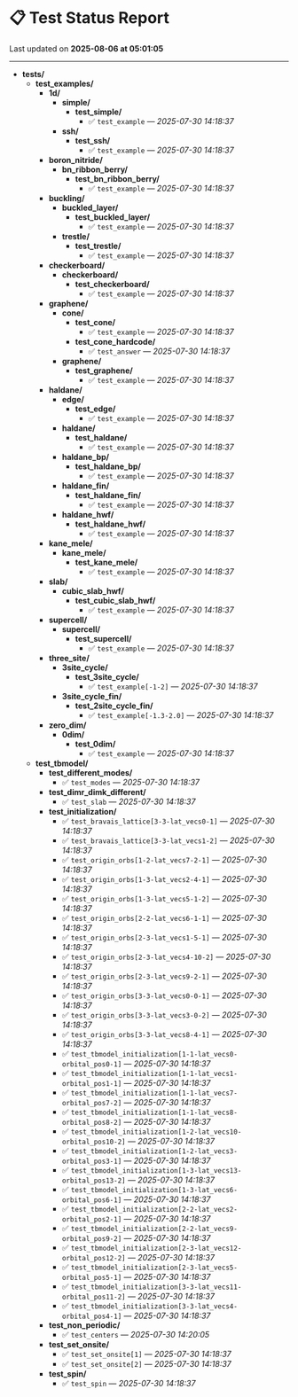 # 📋 Test Status Report

Last updated on **2025-08-06 at 05:01:05**

---

- **tests/**
  - **test_examples/**
    - **1d/**
      - **simple/**
        - **test_simple/**
          - ✅ `test_example` — *2025-07-30 14:18:37*
      - **ssh/**
        - **test_ssh/**
          - ✅ `test_example` — *2025-07-30 14:18:37*
    - **boron_nitride/**
      - **bn_ribbon_berry/**
        - **test_bn_ribbon_berry/**
          - ✅ `test_example` — *2025-07-30 14:18:37*
    - **buckling/**
      - **buckled_layer/**
        - **test_buckled_layer/**
          - ✅ `test_example` — *2025-07-30 14:18:37*
      - **trestle/**
        - **test_trestle/**
          - ✅ `test_example` — *2025-07-30 14:18:37*
    - **checkerboard/**
      - **checkerboard/**
        - **test_checkerboard/**
          - ✅ `test_example` — *2025-07-30 14:18:37*
    - **graphene/**
      - **cone/**
        - **test_cone/**
          - ✅ `test_example` — *2025-07-30 14:18:37*
        - **test_cone_hardcode/**
          - ✅ `test_answer` — *2025-07-30 14:18:37*
      - **graphene/**
        - **test_graphene/**
          - ✅ `test_example` — *2025-07-30 14:18:37*
    - **haldane/**
      - **edge/**
        - **test_edge/**
          - ✅ `test_example` — *2025-07-30 14:18:37*
      - **haldane/**
        - **test_haldane/**
          - ✅ `test_example` — *2025-07-30 14:18:37*
      - **haldane_bp/**
        - **test_haldane_bp/**
          - ✅ `test_example` — *2025-07-30 14:18:37*
      - **haldane_fin/**
        - **test_haldane_fin/**
          - ✅ `test_example` — *2025-07-30 14:18:37*
      - **haldane_hwf/**
        - **test_haldane_hwf/**
          - ✅ `test_example` — *2025-07-30 14:18:37*
    - **kane_mele/**
      - **kane_mele/**
        - **test_kane_mele/**
          - ✅ `test_example` — *2025-07-30 14:18:37*
    - **slab/**
      - **cubic_slab_hwf/**
        - **test_cubic_slab_hwf/**
          - ✅ `test_example` — *2025-07-30 14:18:37*
    - **supercell/**
      - **supercell/**
        - **test_supercell/**
          - ✅ `test_example` — *2025-07-30 14:18:37*
    - **three_site/**
      - **3site_cycle/**
        - **test_3site_cycle/**
          - ✅ `test_example[-1-2]` — *2025-07-30 14:18:37*
      - **3site_cycle_fin/**
        - **test_2site_cycle_fin/**
          - ✅ `test_example[-1.3-2.0]` — *2025-07-30 14:18:37*
    - **zero_dim/**
      - **0dim/**
        - **test_0dim/**
          - ✅ `test_example` — *2025-07-30 14:18:37*
  - **test_tbmodel/**
    - **test_different_modes/**
      - ✅ `test_modes` — *2025-07-30 14:18:37*
    - **test_dimr_dimk_different/**
      - ✅ `test_slab` — *2025-07-30 14:18:37*
    - **test_initialization/**
      - ✅ `test_bravais_lattice[3-3-lat_vecs0-1]` — *2025-07-30 14:18:37*
      - ✅ `test_bravais_lattice[3-3-lat_vecs1-2]` — *2025-07-30 14:18:37*
      - ✅ `test_origin_orbs[1-2-lat_vecs7-2-1]` — *2025-07-30 14:18:37*
      - ✅ `test_origin_orbs[1-3-lat_vecs2-4-1]` — *2025-07-30 14:18:37*
      - ✅ `test_origin_orbs[1-3-lat_vecs5-1-2]` — *2025-07-30 14:18:37*
      - ✅ `test_origin_orbs[2-2-lat_vecs6-1-1]` — *2025-07-30 14:18:37*
      - ✅ `test_origin_orbs[2-3-lat_vecs1-5-1]` — *2025-07-30 14:18:37*
      - ✅ `test_origin_orbs[2-3-lat_vecs4-10-2]` — *2025-07-30 14:18:37*
      - ✅ `test_origin_orbs[2-3-lat_vecs9-2-1]` — *2025-07-30 14:18:37*
      - ✅ `test_origin_orbs[3-3-lat_vecs0-0-1]` — *2025-07-30 14:18:37*
      - ✅ `test_origin_orbs[3-3-lat_vecs3-0-2]` — *2025-07-30 14:18:37*
      - ✅ `test_origin_orbs[3-3-lat_vecs8-4-1]` — *2025-07-30 14:18:37*
      - ✅ `test_tbmodel_initialization[1-1-lat_vecs0-orbital_pos0-1]` — *2025-07-30 14:18:37*
      - ✅ `test_tbmodel_initialization[1-1-lat_vecs1-orbital_pos1-1]` — *2025-07-30 14:18:37*
      - ✅ `test_tbmodel_initialization[1-1-lat_vecs7-orbital_pos7-2]` — *2025-07-30 14:18:37*
      - ✅ `test_tbmodel_initialization[1-1-lat_vecs8-orbital_pos8-2]` — *2025-07-30 14:18:37*
      - ✅ `test_tbmodel_initialization[1-2-lat_vecs10-orbital_pos10-2]` — *2025-07-30 14:18:37*
      - ✅ `test_tbmodel_initialization[1-2-lat_vecs3-orbital_pos3-1]` — *2025-07-30 14:18:37*
      - ✅ `test_tbmodel_initialization[1-3-lat_vecs13-orbital_pos13-2]` — *2025-07-30 14:18:37*
      - ✅ `test_tbmodel_initialization[1-3-lat_vecs6-orbital_pos6-1]` — *2025-07-30 14:18:37*
      - ✅ `test_tbmodel_initialization[2-2-lat_vecs2-orbital_pos2-1]` — *2025-07-30 14:18:37*
      - ✅ `test_tbmodel_initialization[2-2-lat_vecs9-orbital_pos9-2]` — *2025-07-30 14:18:37*
      - ✅ `test_tbmodel_initialization[2-3-lat_vecs12-orbital_pos12-2]` — *2025-07-30 14:18:37*
      - ✅ `test_tbmodel_initialization[2-3-lat_vecs5-orbital_pos5-1]` — *2025-07-30 14:18:37*
      - ✅ `test_tbmodel_initialization[3-3-lat_vecs11-orbital_pos11-2]` — *2025-07-30 14:18:37*
      - ✅ `test_tbmodel_initialization[3-3-lat_vecs4-orbital_pos4-1]` — *2025-07-30 14:18:37*
    - **test_non_periodic/**
      - ✅ `test_centers` — *2025-07-30 14:20:05*
    - **test_set_onsite/**
      - ✅ `test_set_onsite[1]` — *2025-07-30 14:18:37*
      - ✅ `test_set_onsite[2]` — *2025-07-30 14:18:37*
    - **test_spin/**
      - ✅ `test_spin` — *2025-07-30 14:18:37*